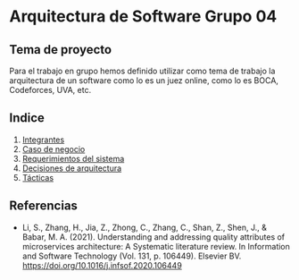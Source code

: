 # Arquitectura de Software Grupo 04

## Tema de proyecto 
Para el trabajo en grupo hemos definido utilizar como tema de trabajo la arquitectura de un software como lo es un juez online, como lo es BOCA, Codeforces, UVA, etc.

## Indice

1. [Integrantes](integrantes/integrantes.md)
2. [Caso de negocio](Documento/proyecto.md)
3. [Requerimientos del sistema](Documento/requerimientosSistema.md)
4. [Decisiones de arquitectura](Documento/decisionesArquitectura.md)
5. [Tácticas](Documento/tacticas.md)


## Referencias
* Li, S., Zhang, H., Jia, Z., Zhong, C., Zhang, C., Shan, Z., Shen, J., & Babar, M. A. (2021). Understanding and addressing quality attributes of microservices architecture: A Systematic literature review. In Information and Software Technology (Vol. 131, p. 106449). Elsevier BV. https://doi.org/10.1016/j.infsof.2020.106449